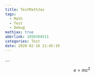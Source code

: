 ```yaml
---
title: TestMathJax
tags:
  - Math
  - Test
  - Debug
mathjax: true
abbrlink: 1050364511
categories: Test
date: 2020-02-16 11:45:19
---
```


....

<!-- more -->

$$\begin{equation} \label{eq1}
e=mc^2
\end{equation}$$
